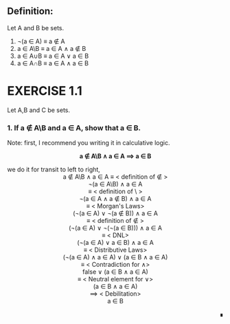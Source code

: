 ## Definition:
Let A and B be sets.
1. ¬(a ∈ A) ≡ a ∉ A
2. a ∈ A\B ≡ a ∈ A  ∧  a ∉ B
3. a ∈ A∪B ≡ a ∈ A  ∨  a ∈ B
4. a ∈ A∩B ≡ a ∈ A  ∧  a ∈ B



# EXERCISE 1.1
Let A,B and C be sets.
###  1.  If a ∉ A\B and a ∈ A, show that a ∈ B.
Note: first, I recommend you writing it in calculative logic.
<div align="center">
  
**a ∉ A\B ∧ a ∈ A ⟹ a ∈ B**<br>
</div>
we do it for transit to left to right,

<div align="center">
a ∉ A\B ∧ a ∈ A
≡ < definition of ∉ ><br>
¬(a ∈ A\B) ∧ a ∈ A<br>
≡ < definition of \ ><br>
¬(a ∈ A  ∧  a ∉ B) ∧ a ∈ A<br>
≡ < Morgan's Laws><br>
(¬(a ∈ A) ∨ ¬(a ∉ B)) ∧ a ∈ A<br>
≡ < definition of ∉ ><br>
(¬(a ∈ A) ∨ ¬(¬(a ∈ B))) ∧ a ∈ A<br>
≡ < DNL> <br>
(¬(a ∈ A) ∨ a ∈ B) ∧ a ∈ A<br>
≡ < Distributive Laws> <br>
(¬(a ∈ A) ∧ a ∈ A) ∨ (a ∈ B ∧ a ∈ A)<br>
≡ < Contradiction for ∧> <br>
false ∨ (a ∈ B ∧ a ∈ A)<br>
≡ < Neutral element for ∨><br>
(a ∈ B ∧ a ∈ A)<br>
⟹ < Debilitation><br>
a ∈ B<br>
</div>
<p align="right">∎</p>
